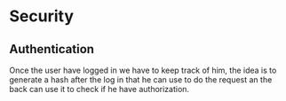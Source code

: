 # Security

## Authentication

Once the user have logged in we have to keep track of him, the idea is to generate a hash after the log in that he can use to do the request an the back can use it to check if he have authorization.